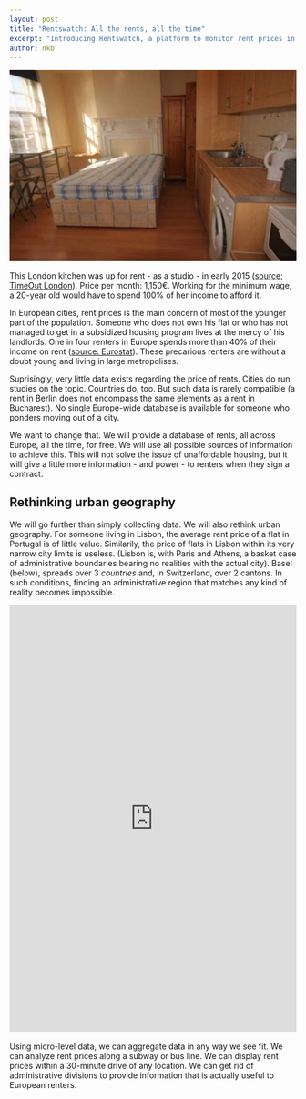 ```yaml
---
layout: post
title: "Rentswatch: All the rents, all the time"
excerpt: "Introducing Rentswatch, a platform to monitor rent prices in Europe."
author: nkb
---
```


![Flat in Ealing](../images/ealing-flat.jpg)

This London kitchen was up for rent - as a studio - in early 2015 ([source: TimeOut London](http://now-here-this.timeout.com/2015/02/20/rent-a-flat-with-a-bed-in-the-kitchen-for-804-a-month/#.VOdfeNzQns4.twitter)). Price per month: 1,150€. Working for the minimum wage, a 20-year old would have to spend 100% of her income to afford it.

In European cities, rent prices is the main concern of most of the younger part of the population. Someone who does not own his flat or who has not managed to get in a subsidized housing program lives at the mercy of his landlords. One in four renters in Europe spends more than 40% of their income on rent ([source: Eurostat](http://ec.europa.eu/eurostat/statistics-explained/index.php/Housing_conditions#Housing_affordability)). These precarious renters are without a doubt young and living in large metropolises.

Suprisingly, very little data exists regarding the price of rents. Cities do run studies on the topic. Countries do, too. But such data is rarely compatible (a rent in Berlin does not encompass the same elements as a rent in Bucharest). No single Europe-wide database is available for someone who ponders moving out of a city.

We want to change that. We will provide a database of rents, all across Europe, all the time, for free. We will use all possible sources of information to achieve this. This will not solve the issue of unaffordable housing, but it will give a little more information - and power - to renters when they sign a contract.

## Rethinking urban geography

We will go further than simply collecting data. We will also rethink urban geography. For someone living in Lisbon, the average rent price of a flat in Portugal is of little value. Similarily, the price of flats in Lisbon within its very narrow city limits is useless. (Lisbon is, with Paris and Athens, a basket case of administrative boundaries bearing no realities with the actual city). Basel (below), spreads over 3 _countries_ and, in Switzerland, over 2 cantons. In such conditions, finding an administrative region that matches any kind of reality becomes impossible.

<iframe frameborder="0" class="juxtapose" width="100%" height="750" src="https://cdn.knightlab.com/libs/juxtapose/latest/embed/index.html?uid=8fb96f38-8ca0-11e5-a524-0e7075bba956"></iframe>

Using micro-level data, we can aggregate data in any way we see fit. We can analyze rent prices along a subway or bus line. We can display rent prices within a 30-minute drive of any location. We can get rid of administrative divisions to provide information that is actually useful to European renters.